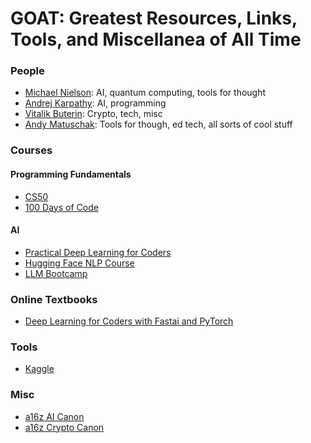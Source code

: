# GOAT: Greatest Resources, Links, Tools, and Miscellanea of All Time

### People
- [Michael Nielson](https://michaelnielsen.org/): AI, quantum computing, tools for thought
- [Andrej Karpathy](https://karpathy.ai/): AI, programming
- [Vitalik Buterin](https://vitalik.eth.limo/index.html): Crypto, tech, misc
- [Andy Matuschak](https://andymatuschak.org/): Tools for though, ed tech, all sorts of cool stuff
  
### Courses
#### Programming Fundamentals
- [CS50](https://cs50.harvard.edu/x/2024/)
- [100 Days of Code](https://replit.com/learn/100-days-of-python)
#### AI
- [Practical Deep Learning for Coders](https://course.fast.ai/)
- [Hugging Face NLP Course](https://huggingface.co/learn/nlp-course/chapter1/1)
- [LLM Bootcamp](https://fullstackdeeplearning.com/llm-bootcamp/spring-2023/)

### Online Textbooks
- [Deep Learning for Coders with Fastai and PyTorch](https://course.fast.ai/Resources/book.html)

### Tools
- [Kaggle](https://www.kaggle.com/)

### Misc
- [a16z AI Canon](https://a16z.com/ai-canon/)
- [a16z Crypto Canon](https://a16z.com/crypto-canon/)
